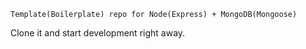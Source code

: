 ```
Template(Boilerplate) repo for Node(Express) + MongoDB(Mongoose)
```

Clone it and start development right away.
